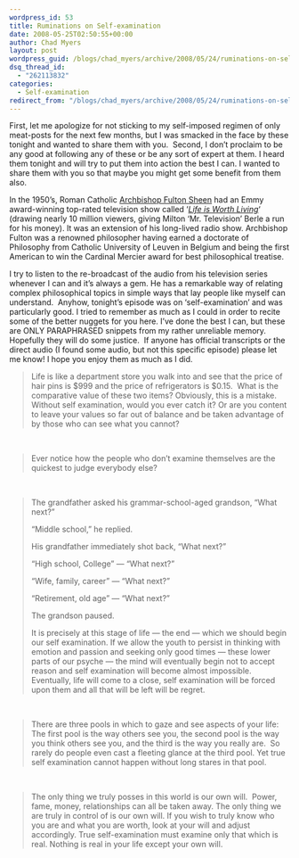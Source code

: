 ```yaml
---
wordpress_id: 53
title: Ruminations on Self-examination
date: 2008-05-25T02:50:55+00:00
author: Chad Myers
layout: post
wordpress_guid: /blogs/chad_myers/archive/2008/05/24/ruminations-on-self-examination.aspx
dsq_thread_id:
  - "262113832"
categories:
  - Self-examination
redirect_from: "/blogs/chad_myers/archive/2008/05/24/ruminations-on-self-examination.aspx/"
---
```

First, let me apologize for not sticking to my self-imposed regimen of only meat-posts for the next few months, but I was smacked in the face by these tonight and wanted to share them with you.&nbsp; Second, I don&#8217;t proclaim to be any good at following any of these or be any sort of expert at them. I heard them tonight and will try to put them into action the best I can. I wanted to share them with you so that maybe you might get some benefit from them also.

In the 1950&#8217;s, Roman Catholic [Archbishop Fulton Sheen](http://en.wikipedia.org/wiki/Fulton_J._Sheen) had an Emmy award-winning top-rated television show called &#8216;[_Life is Worth Living_](http://en.wikipedia.org/wiki/Life_is_Worth_Living)&#8216; (drawing nearly 10 million viewers, giving Milton &#8216;Mr. Television&#8217; Berle a run for his money). It was an extension of his long-lived radio show. Archbishop Fulton was a renowned philosopher having earned a doctorate of Philosophy from Catholic University of Leuven in Belgium and being the first American to win the Cardinal Mercier award for best philosophical treatise.

I try to listen to the re-broadcast of the audio from his television series whenever I can and it&#8217;s always a gem. He has a remarkable way of relating complex philosophical topics in simple ways that lay people like myself can understand.&nbsp; Anyhow, tonight&#8217;s episode was on &#8216;self-examination&#8217; and was particularly good. I tried to remember as much as I could in order to recite some of the better nuggets for you here. I&#8217;ve done the best I can, but these are ONLY PARAPHRASED snippets from my rather unreliable memory.&nbsp; Hopefully they will do some justice.&nbsp; If anyone has official transcripts or the direct audio (I found some audio, but not this specific episode) please let me know! I hope you enjoy them as much as I did.

> Life is like a department store you walk into and see that the price of hair pins is $999 and the price of refrigerators is $0.15.&nbsp; What is the comparative value of these two items? Obviously, this is a mistake. Without self examination, would you ever catch it? Or are you content to leave your values so far out of balance and be taken advantage of by those who can see what you cannot?

&nbsp;

> Ever notice how the people who don&#8217;t examine themselves are the quickest to judge everybody else? 

&nbsp;

> The grandfather asked his grammar-school-aged grandson, &#8220;What next?&#8221;
> 
> &#8220;Middle school,&#8221; he replied.
> 
> His grandfather immediately shot back, &#8220;What next?&#8221;
> 
> &#8220;High school, College&#8221; &#8212; &#8220;What next?&#8221;
> 
> &#8220;Wife, family, career&#8221; &#8212; &#8220;What next?&#8221;
> 
> &#8220;Retirement, old age&#8221; &#8212; &#8220;What next?&#8221;
> 
> The grandson paused.
> 
> It is precisely at this stage of life &#8212; the end &#8212; which we should begin our self examination. If we allow the youth to persist in thinking with emotion and passion and seeking only good times &#8212; these lower parts of our psyche &#8212; the mind will eventually begin not to accept reason and self examination will become almost impossible. Eventually, life will come to a close, self examination will be forced upon them and all that will be left will be regret.

&nbsp;

> There are three pools in which to gaze and see aspects of your life:&nbsp; The first pool is the way others see you, the second pool is the way you think others see you, and the third is the way you really are.&nbsp; So rarely do people even cast a fleeting glance at the third pool. Yet true self examination cannot happen without long stares in that pool. 

&nbsp;

> The only thing we truly posses in this world is our own will.&nbsp; Power, fame, money, relationships can all be taken away. The only thing we are truly in control of is our own will. If you wish to truly know who you are and what you are worth, look at your will and adjust accordingly. True self-examination must examine only that which is real. Nothing is real in your life except your own will.